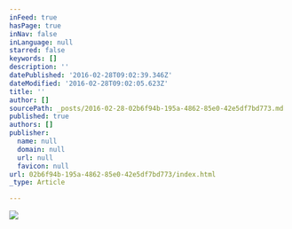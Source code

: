 ```yaml
---
inFeed: true
hasPage: true
inNav: false
inLanguage: null
starred: false
keywords: []
description: ''
datePublished: '2016-02-28T09:02:39.346Z'
dateModified: '2016-02-28T09:02:05.623Z'
title: ''
author: []
sourcePath: _posts/2016-02-28-02b6f94b-195a-4862-85e0-42e5df7bd773.md
published: true
authors: []
publisher:
  name: null
  domain: null
  url: null
  favicon: null
url: 02b6f94b-195a-4862-85e0-42e5df7bd773/index.html
_type: Article

---
```

![](https://the-grid-user-content.s3-us-west-2.amazonaws.com/bd519788-b617-45e0-9844-83e32125699e.jpg)